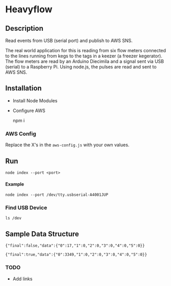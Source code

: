 Heavyflow
=========

## Description
Read events from USB (serial port) and publish to AWS SNS.

The real world application for this is reading from six flow meters connected to the lines running from kegs to the tags in a keezer (a freezer kegerator). The flow meters are read by an Arduino Diecimila and a signal sent via USB (serial) to a Raspberry Pi. Using node.js, the pulses are read and sent to AWS SNS.

## Installation
- Install Node Modules
- Configure AWS

	npm i

### AWS Config
Replace the X's in the `aws-config.js` with your own values.

## Run
	node index --port <port>

#### Example
	node index --port /dev/tty.usbserial-A4001JUP

### Find USB Device
	ls /dev

## Sample Data Structure
	{"final":false,"data":{"0":17,"1":0,"2":0,"3":0,"4":0,"5":0}}

	{"final":true,"data":{"0":3349,"1":0,"2":0,"3":0,"4":0,"5":0}}

### TODO
- Add links
